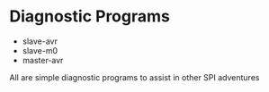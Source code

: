 # Diagnostic Programs

* slave-avr
* slave-m0
* master-avr

All are simple diagnostic programs to assist in other SPI adventures

